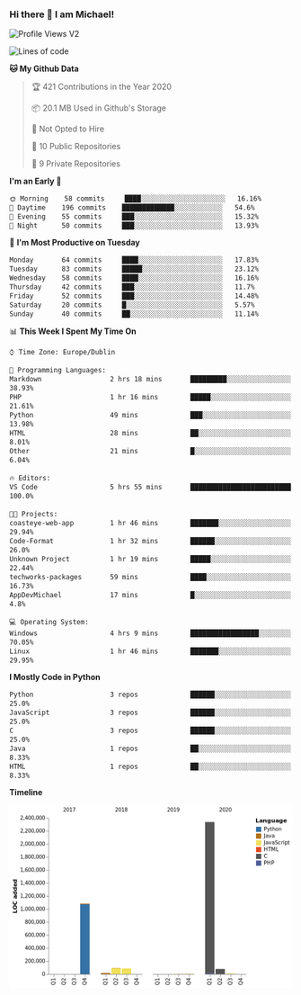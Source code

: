 ### Hi there 👋 I am Michael!

![Profile Views V2](https://komarev.com/ghpvc/?username=AppDevMichael)

<!--START_SECTION:waka-->
![Lines of code](https://img.shields.io/badge/From%20Hello%20World%20I%27ve%20Written-10.1%20million%20lines%20of%20code-blue)

**🐱 My Github Data** 

> 🏆 421 Contributions in the Year 2020
 > 
> 📦 20.1 MB Used in Github's Storage 
 > 
> 🚫 Not Opted to Hire
 > 
> 📜 10 Public Repositories
 > 
> 🔑 9 Private Repositories 

**I'm an Early 🐤** 

```text
🌞 Morning    58 commits     ████░░░░░░░░░░░░░░░░░░░░░   16.16% 
🌆 Daytime    196 commits    █████████████░░░░░░░░░░░░   54.6% 
🌃 Evening    55 commits     ███░░░░░░░░░░░░░░░░░░░░░░   15.32% 
🌙 Night      50 commits     ███░░░░░░░░░░░░░░░░░░░░░░   13.93%

```
📅 **I'm Most Productive on Tuesday** 

```text
Monday       64 commits     ████░░░░░░░░░░░░░░░░░░░░░   17.83% 
Tuesday      83 commits     █████░░░░░░░░░░░░░░░░░░░░   23.12% 
Wednesday    58 commits     ████░░░░░░░░░░░░░░░░░░░░░   16.16% 
Thursday     42 commits     ███░░░░░░░░░░░░░░░░░░░░░░   11.7% 
Friday       52 commits     ███░░░░░░░░░░░░░░░░░░░░░░   14.48% 
Saturday     20 commits     █░░░░░░░░░░░░░░░░░░░░░░░░   5.57% 
Sunday       40 commits     ██░░░░░░░░░░░░░░░░░░░░░░░   11.14%

```


📊 **This Week I Spent My Time On** 

```text
⌚︎ Time Zone: Europe/Dublin

💬 Programming Languages: 
Markdown                 2 hrs 18 mins       █████████░░░░░░░░░░░░░░░░   38.93% 
PHP                      1 hr 16 mins        █████░░░░░░░░░░░░░░░░░░░░   21.61% 
Python                   49 mins             ███░░░░░░░░░░░░░░░░░░░░░░   13.98% 
HTML                     28 mins             ██░░░░░░░░░░░░░░░░░░░░░░░   8.01% 
Other                    21 mins             █░░░░░░░░░░░░░░░░░░░░░░░░   6.04%

🔥 Editors: 
VS Code                  5 hrs 55 mins       █████████████████████████   100.0%

🐱‍💻 Projects: 
coasteye-web-app         1 hr 46 mins        ███████░░░░░░░░░░░░░░░░░░   29.94% 
Code-Format              1 hr 32 mins        ██████░░░░░░░░░░░░░░░░░░░   26.0% 
Unknown Project          1 hr 19 mins        █████░░░░░░░░░░░░░░░░░░░░   22.44% 
techworks-packages       59 mins             ████░░░░░░░░░░░░░░░░░░░░░   16.73% 
AppDevMichael            17 mins             █░░░░░░░░░░░░░░░░░░░░░░░░   4.8%

💻 Operating System: 
Windows                  4 hrs 9 mins        █████████████████░░░░░░░░   70.05% 
Linux                    1 hr 46 mins        ███████░░░░░░░░░░░░░░░░░░   29.95%

```

**I Mostly Code in Python** 

```text
Python                   3 repos             ██████░░░░░░░░░░░░░░░░░░░   25.0% 
JavaScript               3 repos             ██████░░░░░░░░░░░░░░░░░░░   25.0% 
C                        3 repos             ██████░░░░░░░░░░░░░░░░░░░   25.0% 
Java                     1 repos             ██░░░░░░░░░░░░░░░░░░░░░░░   8.33% 
HTML                     1 repos             ██░░░░░░░░░░░░░░░░░░░░░░░   8.33%

```


**Timeline**

![Chart not found](https://github.com/AppDevMichael/AppDevMichael/blob/master/charts/bar_graph.png) 


<!--END_SECTION:waka-->

